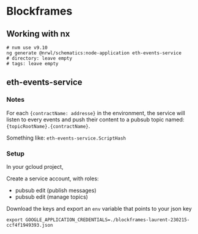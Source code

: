 # Blockframes


## Working with nx

```
# nvm use v9.10
ng generate @nrwl/schematics:node-application eth-events-service
# directory: leave empty
# tags: leave empty
```

## eth-events-service

### Notes

For each `{contractName: addresse}` in the environment,
the service will listen to every events and push their content
to a pubsub topic named: `{topicRootName}.{contractName}`.

Something like: `eth-events-service.ScriptHash`

### Setup

In your gcloud project,

Create a service account, with roles:

- pubsub edit (publish messages)
- pubsub edit (manage topics)

Download the keys and export an `env` variable that points to your json key

```
export GOOGLE_APPLICATION_CREDENTIALS=./blockframes-laurent-230215-ccf4f1949393.json
```
